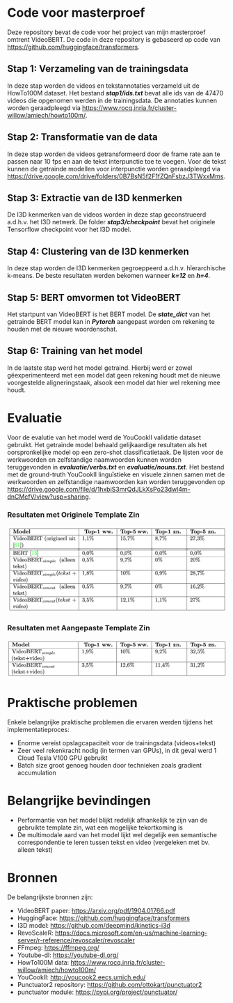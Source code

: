 # Code voor masterproef
Deze repository bevat de code voor het project van mijn masterproef omtrent VideoBERT. De code in deze repository is gebaseerd op code van https://github.com/huggingface/transformers.

## Stap 1: Verzameling van de trainingsdata
In deze stap worden de videos en tekstannotaties verzameld uit de HowTo100M dataset. Het bestand ***stap1/ids.txt*** bevat alle ids van de 47470 videos die opgenomen werden in de trainingsdata. De annotaties kunnen worden geraadpleegd via https://www.rocq.inria.fr/cluster-willow/amiech/howto100m/.

## Stap 2: Transformatie van de data
In deze stap worden de videos getransformeerd door de frame rate aan te passen naar 10 fps en aan de tekst interpunctie toe te voegen. Voor de tekst kunnen de getrainde modellen voor interpunctie worden geraadpleegd via https://drive.google.com/drive/folders/0B7BsN5f2F1fZQnFsbzJ3TWxxMms.

## Stap 3: Extractie van de I3D kenmerken
De I3D kenmerken van de videos worden in deze stap geconstrueerd a.d.h.v. het I3D netwerk. De folder ***stap3/checkpoint*** bevat het originele Tensorflow checkpoint voor het I3D model.

## Stap 4: Clustering van de I3D kenmerken
In deze stap worden de I3D kenmerken gegroeppeerd a.d.h.v. hïerarchische k-means. De beste resultaten werden bekomen wanneer ***k=12*** en ***h=4***.

## Stap 5: BERT omvormen tot VideoBERT
Het startpunt van VideoBERT is het BERT model. De ***state_dict*** van het getrainde BERT model kan in ***Pytorch*** aangepast worden om rekening te houden met de nieuwe woordenschat.

## Stap 6: Training van het model
In de laatste stap werd het model getraind. Hierbij werd er zowel gëexperimenteerd met een model dat geen rekening houdt met de nieuwe voorgestelde aligneringstaak, alsook een model dat hier wel rekening mee houdt.

# Evaluatie
Voor de evalutie van het model werd de YouCookII validatie dataset gebruikt. Het getrainde model behaald gelijkaardige resultaten als het oorspronkelijke model op een zero-shot classificatietaak. De lijsten voor de werkwoorden en zelfstandige naamwoorden kunnen worden teruggevonden in ***evaluatie/verbs.txt*** en ***evaluatie/nouns.txt***. Het bestand met de ground-truth YouCookII linguïstieke en visuele zinnen samen met de werkwoorden en zelfstandige naamwoorden kan worden teruggevonden op https://drive.google.com/file/d/1hxbiS3mrQdJLkXsPo23dwl4m-dnCMcfV/view?usp=sharing.

### Resultaten met Originele Template Zin

![Evaluatie Resultaten Met Originele Template Zin](images/results-normal.png "Evaluatie Resultaten Met Originele Template Zin")

### Resultaten met Aangepaste Template Zin

![Evaluatie Resultaten Met Aangepaste Template Zin](images/results-custom.png "Evaluatie Resultaten Met Aangepaste Template Zin")

# Praktische problemen
Enkele belangrijke praktische problemen die ervaren werden tijdens het implementatieproces:
  - Enorme vereist opslagcapaciteit voor de trainingsdata (videos+tekst)
  - Zeer veel rekenkracht nodig (in termen van GPUs), in dit geval werd 1 Cloud Tesla V100 GPU gebruikt
  - Batch size groot genoeg houden door technieken zoals gradient accumulation

# Belangrijke bevindingen
  - Performantie van het model blijkt redelijk afhankelijk te zijn van de gebruikte template zin, wat een mogelijke tekortkoming is
  - De multimodale aard van het model lijkt wel degelijk een semantische correspondentie te leren tussen tekst en video (vergeleken met bv. alleen tekst)

# Bronnen
De belangrijkste bronnen zijn:
  - VideoBERT paper: https://arxiv.org/pdf/1904.01766.pdf
  - HuggingFace: https://github.com/huggingface/transformers
  - I3D model: https://github.com/deepmind/kinetics-i3d
  - RevoScaleR: https://docs.microsoft.com/en-us/machine-learning-server/r-reference/revoscaler/revoscaler
  - FFmpeg: https://ffmpeg.org/
  - Youtube-dl: https://youtube-dl.org/
  - HowTo100M data: https://www.rocq.inria.fr/cluster-willow/amiech/howto100m/
  - YouCookII: http://youcook2.eecs.umich.edu/
  - Punctuator2 repository: https://github.com/ottokart/punctuator2
  - punctuator module: https://pypi.org/project/punctuator/
